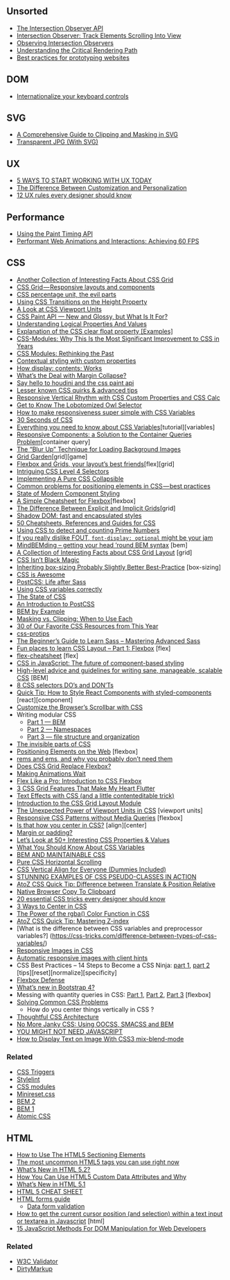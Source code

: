 ## Unsorted

- [The Intersection Observer API](https://blog.arnellebalane.com/the-intersection-observer-api-d441be0b088d)
- [Intersection Observer: Track Elements Scrolling Into View](https://webdesign.tutsplus.com/tutorials/how-to-intersection-observer--cms-30250?utm_source=twitter&utm_medium=social&utm_campaign=social_twtr_tuts_web-design)
- [Observing Intersection Observers](https://davidwalsh.name/intersection-observers)
- [Understanding the Critical Rendering Path](https://bitsofco.de/understanding-the-critical-rendering-path/)
- [Best practices for prototyping websites](https://webflow.com/blog/best-practices-for-prototyping-websites)


## DOM
- [Internationalize your keyboard controls](https://hacks.mozilla.org/2017/03/internationalize-your-keyboard-controls/)


## SVG

- [A Comprehensive Guide to Clipping and Masking in SVG](https://webdesign.tutsplus.com/tutorials/a-comprehensive-guide-to-clipping-and-masking-in-svg--cms-30380)
- [Transparent JPG (With SVG)](https://css-tricks.com/transparent-jpg-svg/)


## UX
- [5 WAYS TO START WORKING WITH UX TODAY](http://www.developerdrive.com/2017/06/5-ways-to-start-working-with-ux-today/)
- [The Difference Between Customization and Personalization](http://babich.biz/the-difference-between-customization-and-personalization/)
- [12 UX rules every designer should know](http://www.webdesignerdepot.com/2016/12/26-ux-rules-every-designer-should-know/)


## Performance
- [Using the Paint Timing API](https://css-tricks.com/paint-timing-api/)
- [Performant Web Animations and Interactions: Achieving 60 FPS](https://blog.algolia.com/performant-web-animations/)


## CSS

- [Another Collection of Interesting Facts About CSS Grid ](https://css-tricks.com/another-collection-of-interesting-facts-about-css-grid/)
- [CSS Grid — Responsive layouts and components](https://medium.com/deemaze-software/css-grid-responsive-layouts-and-components-eee1badd5a2f)
- [CSS percentage unit, the evil parts](https://dev.to/abdelrahman3d/css-percentage-unit-the-evil-parts-1g29)
- [Using CSS Transitions on the Height Property](https://dev.to/sarah_chima/using-css-transitions-on-the-height-property-al0)
- [A Look at CSS Viewport Units](https://alligator.io/css/viewport-units/)
- [CSS Paint API — New and Glossy, but What Is It For?](https://www.codementor.io/brettjephson/css-paint-api-new-and-glossy-but-what-is-it-for-gpd44fl03)
- [Understanding Logical Properties And Values](https://www.smashingmagazine.com/2018/03/understanding-logical-properties-values/)
- [Explanation of the CSS clear float property [Examples] ](https://dev.to/neshaz/explanation-of-the-css-clear-float-property-examples-5hd2)
- [CSS-Modules: Why This Is the Most Significant Improvement to CSS in Years](https://x-team.com/blog/css-modules-a-new-way-to-css/)
- [CSS Modules: Rethinking the Past](https://x-team.com/blog/css-modules-rethinking-the-past/)
- [Contextual styling with custom properties](http://simurai.com/blog/2018/04/01/contextual-styling)
- [How display: contents; Works](https://bitsofco.de/how-display-contents-works/)
- [What’s the Deal with Margin Collapse?](https://jonathan-harrell.com/whats-the-deal-with-margin-collapse/)
- [Say hello to houdini and the css paint api](https://codersblock.com/blog/say-hello-to-houdini-and-the-css-paint-api/)
- [Lesser known CSS quirks & advanced tips](https://medium.com/@peedutuisk/lesser-known-css-quirks-oddities-and-advanced-tips-css-is-awesome-8ee3d16295bb?mkt_tok=eyJpIjoiWTJNM01EY3habUk0TUdVdyIsInQiOiI2YjF6cWY3K25IUURLTjJPYkIzUmVzSng0S1BKQ0VVOXRXd1wvcGRqd1RsUUs4U2VVVXcza0RTdjZrbU1BYmFOUW5DOEc0dHYxR3hWWEpMVWFsQmdiMjd1Z3dZVzZucHJHcnJteFFVUWVhNmpVV0xVMTBEMlJXZmF4cUE4OFFpS1oifQ%3D%3D)
- [Responsive Vertical Rhythm with CSS Custom Properties and CSS Calc](https://zellwk.com/blog/responsive-vertical-rhythm/)
- [Get to Know The Lobotomized Owl Selector](https://pineco.de/get-to-know-the-lobotomized-owl-selector/)
- [How to make responsiveness super simple with CSS Variables](https://medium.freecodecamp.org/how-to-make-responsiveness-super-simple-with-css-variables-8c90ebf80d7f)
- [30 Seconds of CSS](https://atomiks.github.io/30-seconds-of-css/#custom-text-selection)
- [Everything you need to know about CSS Variables](https://medium.freecodecamp.org/everything-you-need-to-know-about-css-variables-c74d922ea855)[tutorial][variables]
- [Responsive Components: a Solution to the Container Queries Problem](https://philipwalton.com/articles/responsive-components-a-solution-to-the-container-queries-problem/)[container query]
- [The “Blur Up” Technique for Loading Background Images](https://css-tricks.com/the-blur-up-technique-for-loading-background-images/)
- [Grid Garden](http://cssgridgarden.com)[grid][game]
- [Flexbox and Grids, your layout’s best friends](https://aerolab.co/blog/flexbox-grids/)[flex][grid]
- [Intriguing CSS Level 4 Selectors](https://webdesign.tutsplus.com/tutorials/intriguing-css-level-4-selectors--cms-29499)
- [Implementing A Pure CSS Collapsible](https://alligator.io/css/collapsible/)
- [Common problems for positioning elements in CSS — best practices](https://codeburst.io/common-problems-in-positioning-elements-in-css-best-practices-b03ac54dbdcb)
- [State of Modern Component Styling](https://www.sitepen.com/blog/2017/08/17/state-of-modern-component-styling/)
- [A Simple Cheatsheet for Flexbox](https://codeburst.io/a-simple-cheatsheet-for-flexbox-f5d3e1658447)[flexbox]
- [The Difference Between Explicit and Implicit Grids](https://css-tricks.com/difference-explicit-implicit-grids/)[grid]
- [Shadow DOM: fast and encapsulated styles](https://meowni.ca/posts/shadow-dom/)
- [50 Cheatsheets, References and Guides for CSS](https://speckyboy.com/css-cheatsheets-resources-guides/)
- [Using CSS to detect and counting Prime Numbers](https://github.com/xieranmaya/blog/issues/12)
- [If you really dislike FOUT, `font-display: optional` might be your jam](https://css-tricks.com/really-dislike-fout-font-display-optional-might-jam/)
- [MindBEMding – getting your head ’round BEM syntax](https://csswizardry.com/2013/01/mindbemding-getting-your-head-round-bem-syntax/) [bem]
- [A Collection of Interesting Facts about CSS Grid Layout](https://css-tricks.com/collection-interesting-facts-css-grid-layout/) [grid]
- [CSS Isn’t Black Magic](https://medium.freecodecamp.org/its-not-dark-magic-pulling-back-the-curtains-from-your-stylesheets-c8d677fa21b2)
- [Inheriting box-sizing Probably Slightly Better Best-Practice](https://css-tricks.com/inheriting-box-sizing-probably-slightly-better-best-practice/) [box-sizing]
- [CSS is Awesome](https://css-tricks.com/css-is-awesome/)
- [PostCSS: Life after Sass](https://www.bignerdranch.com/blog/postcss-life-after-sass/)
- [Using CSS variables correctly](https://madebymike.com.au/writing/using-css-variables/)
- [The State of CSS](http://ryanogles.by/css/javascript/2017/05/25/the-state-of-css.html)
- [An Introduction to PostCSS](https://www.sitepoint.com/an-introduction-to-postcss/)
- [BEM by Example](https://seesparkbox.com/foundry/bem_by_example)
- [Masking vs. Clipping: When to Use Each](https://css-tricks.com/masking-vs-clipping-use/)
- [30 of Our Favorite CSS Resources from This Year](https://speckyboy.com/favorite-css-resources/)
- [css-protips](https://github.com/AllThingsSmitty/css-protips)
- [The Beginner’s Guide to Learn Sass – Mastering Advanced Sass](https://blog.alexdevero.com/guide-learn-sass-mastering-advanced-sass/)
- [Fun places to learn CSS Layout –  Part 1: Flexbox](https://blog.stephaniewalter.fr/en/fun-places-learn-css-layout-part-1-flexbox/) [flex]
- [flex-cheatsheet](http://yoksel.github.io/flex-cheatsheet/) [flex]
- [CSS in JavaScript: The future of component-based styling](https://medium.freecodecamp.com/css-in-javascript-the-future-of-component-based-styling-70b161a79a32)
- [High-level advice and guidelines for writing sane, manageable, scalable CSS](http://cssguidelin.es) [BEM]
- [8 CSS selectors DO’s and DON’Ts](https://medium.com/@aljullu/8-css-selectors-dos-and-don-ts-1e0d23fcf96c)
- [Quick Tip: How to Style React Components with styled-components](https://www.sitepoint.com/style-react-components-styled-components/) [react][component]
- [Customize the Browser’s Scrollbar with CSS](https://scotch.io/tutorials/customize-the-browsers-scrollbar-with-css)
- Writing modular CSS
  - [Part 1 — BEM](https://zellwk.com/blog/css-architecture-1/)
  - [Part 2 — Namespaces](https://zellwk.com/blog/css-architecture-2/)
  - [Part 3 — file structure and organization](https://zellwk.com/blog/css-architecture-3/)
- [The invisible parts of CSS](https://getpocket.com/a/read/1682056258)
- [Positioning Elements on the Web](https://robots.thoughtbot.com/positioning) [flexbox]
- [rems and ems, and why you probably don’t need them](https://hackernoon.com/rems-and-ems-and-why-you-probably-dont-need-them-664b9ce1e09f)
- [Does CSS Grid Replace Flexbox?](https://css-tricks.com/css-grid-replace-flexbox/)
- [Making Animations Wait](https://css-tricks.com/making-animations-wait/)
- [Flex Like a Pro: Introduction to CSS Flexbox](http://engineering.blogfoster.com/flexbox-introduction/)
- [3 CSS Grid Features That Make My Heart Flutter](https://una.im/css-grid/)
- [Text Effects with CSS (and a little contenteditable trick)](https://css-tricks.com/text-effects-css-little-contenteditable-trick/)
- [Introduction to the CSS Grid Layout Module](http://www.hongkiat.com/blog/css-grid-layout-module/)
- [The Unexpected Power of Viewport Units in CSS](https://www.lullabot.com/articles/unexpected-power-of-viewport-units-in-css) [viewport units]
- [Responsive CSS Patterns without Media Queries](https://www.sitepoint.com/responsive-css-patterns-without-media-queries/) [flexbox]
- [Is that how you center in CSS?](https://medium.com/@AmJustSam/is-that-how-you-center-in-css-672dd21a4d60#.qhuhyxpvz) [align][center]
- [Margin or padding?](https://hackernoon.com/margin-or-padding-f5252562313#.4djmpoeg1)
- [Let’s Look at 50+ Interesting CSS Properties & Values](https://css-tricks.com/lets-look-50-interesting-css-properties-values/)
- [What You Should Know About CSS Variables](https://web-crunch.com/know-css-variables/)
- [BEM AND MAINTAINABLE CSS](https://www.stackbuilders.com/news/bem-and-maintainable-css)
- [Pure CSS Horizontal Scrolling](https://css-tricks.com/pure-css-horizontal-scrolling/)
- [CSS Vertical Align for Everyone (Dummies Included)](https://medium.com/outsystems-experts/css-vertical-align-for-everyone-dummies-included-44af86f4ba40#.peu2u0pzo)
- [STUNNING EXAMPLES OF CSS PSEUDO-CLASSES IN ACTION](http://www.catswhocode.com/blog/stunning-examples-of-css-pseudo-classes-in-action)
- [AtoZ CSS Quick Tip: Difference between Translate & Position Relative](https://www.sitepoint.com/atoz-css-translate-vs-position/)
- [Native Browser Copy To Clipboard](https://css-tricks.com/native-browser-copy-clipboard/)
- [20 essential CSS tricks every designer should know](https://medium.com/@WebdesignerDepot/20-essential-css-tricks-every-designer-should-know-bccf0ca81b1c#.bmrxc49zc)
- [3 Ways to Center in CSS](https://appendto.com/2016/11/3-ways-to-center-in-css/)
- [The Power of the rgba() Color Function in CSS](https://css-tricks.com/the-power-of-rgba/)
- [AtoZ CSS Quick Tip: Mastering Z-index](https://www.sitepoint.com/atoz-css-z-index/)
- [What is the difference between CSS variables and preprocessor variables?] (https://css-tricks.com/difference-between-types-of-css-variables/)
- [Responsive Images in CSS](https://css-tricks.com/responsive-images-css/)
- [Automatic responsive images with client hints](http://www.webdesignerdepot.com/2016/10/automatic-responsive-images-with-client-hints/)
- CSS Best Practices – 14 Steps to Become a CSS Ninja: [part 1](http://blog.alexdevero.com/css-best-practices-become-css-ninja-pt1/), [part 2](http://blog.alexdevero.com/css-best-practices-become-css-ninja-pt2/) [tips][reset][normalize][specificity]
- [Flexbox Defense](http://www.flexboxdefense.com)
- [What’s new in Bootstrap 4?](https://medium.com/@samanthaneal/whats-new-in-bootstrap-4-3b69e4d7e9ec#.rr8kvwj05)
- Messing with quantity queries in CSS: [Part 1](http://www.lottejackson.com/learning/messing-with-quantity-queries), [Part 2](http://www.lottejackson.com/learning/quantity-queries-and-flexbox-part-2), [Part 3](http://www.lottejackson.com/learning/part-3-you-might-not-need-quantity-queries) [flexbox]
- [Solving Common CSS Problems](https://www.sitepoint.com/atoz-css-quick-tip-css-problems/)
  - How do you center things vertically in CSS ?
- [Thoughtful CSS Architecture](https://seesparkbox.com/foundry/thoughtful_css_architecture)
- [No More Janky CSS: Using OOCSS, SMACSS and BEM](https://appendto.com/2016/10/no-more-janky-css-utilizing-oocss-smacss-and-bem/)
- [YOU MIGHT NOT NEED JAVASCRIPT](http://youmightnotneedjs.com)
- [How to Display Text on Image With CSS3 mix-blend-mode](http://www.hongkiat.com/blog/css3-mix-blend-mode/)

### Related
- [CSS Triggers](https://csstriggers.com)
- [Stylelint](https://stylelint.io)
- [CSS modules](https://github.com/css-modules/css-modules)
- [Minireset.css](http://jgthms.com/minireset.css/)
- [BEM 2](https://en.bem.info)
- [BEM 1](http://getbem.com)
- [Atomic CSS](https://acss.io)


## HTML

- [How to Use The HTML5 Sectioning Elements](http://blog.teamtreehouse.com/use-html5-sectioning-elements)
- [The most uncommon HTML5 tags you can use right now](https://codeburst.io/the-most-uncommon-html5-tags-52273fabc0a7)
- [What’s New in HTML 5.2?](https://bitsofco.de/whats-new-in-html-5-2/)
- [How You Can Use HTML5 Custom Data Attributes and Why](https://www.sitepoint.com/how-why-use-html5-custom-data-attributes/)
- [What’s New in HTML 5.1](https://www.sitepoint.com/whats-new-in-html-5-1/)
- [HTML 5 CHEAT SHEET](https://makeawebsitehub.com/the-html-5-mega-cheat-sheet/)
- [HTML forms guide](https://developer.mozilla.org/en-US/docs/Web/Guide/HTML/Forms)
  - [Data form validation](https://developer.mozilla.org/en-US/docs/Web/Guide/HTML/Forms/Data_form_validation)
- [How to get the current cursor position (and selection) within a text input or textarea in Javascript](http://ourcodeworld.com/articles/read/282/how-to-get-the-current-cursor-position-and-selection-within-a-text-input-or-textarea-in-javascript) [html]
- [15 JavaScript Methods For DOM Manipulation for Web Developers](http://www.hongkiat.com/blog/dom-manipulation-javascript-methods/)

### Related
- [W3C Validator](https://validator.w3.org)
- [DirtyMarkup](https://dirtymarkup.com)
